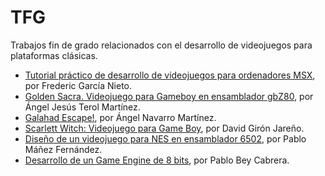 # TFG

Trabajos fin de grado relacionados con el desarrollo de videojuegos para plataformas clásicas.

* [Tutorial práctico de desarrollo de videojuegos para ordenadores MSX](http://hdl.handle.net/10251/145214), por Frederic García Nieto.
* [Golden Sacra. Videojuego para Gameboy en ensamblador gbZ80](http://rua.ua.es/dspace/handle/10045/109317), por Ángel Jesús Terol Martínez.
* [Galahad Escape!](http://rua.ua.es/dspace/handle/10045/96413), por Ángel Navarro Martínez.
* [Scarlett Witch: Videojuego para Game Boy](http://rua.ua.es/dspace/handle/10045/49866), por David Girón Jareño.
* [Diseño de un videojuego para NES en ensamblador 6502](http://rua.ua.es/dspace/handle/10045/107627), por Pablo Máñez Fernández.
* [Desarrollo de un Game Engine de 8 bits](http://rua.ua.es/dspace/handle/10045/96414), por Pablo Bey Cabrera.
 
